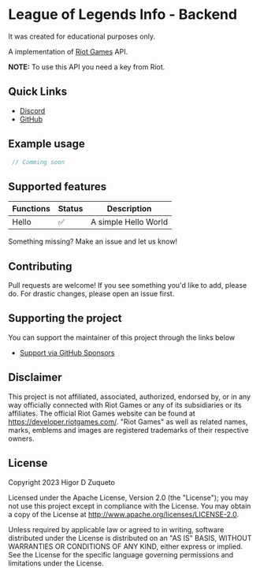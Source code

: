 # League of Legends Info - Backend

It was created for educational purposes only.

A implementation of [Riot Games](https://developer.riotgames.com/) API.

**NOTE:** To use this API you need a key from Riot.

## Quick Links

* [Discord](https://discord.gg/PJekRSanZb)
* [GitHub](https://github.com/higordiasz/lolinfo-backend)

## Example usage

```js
 // Comming soon
```

## Supported features

| Functions  | Status | Description |
| ------------- | ------------- | ------------- |
| Hello | ✅  | A simple Hello World |

Something missing? Make an issue and let us know!

## Contributing

Pull requests are welcome! If you see something you'd like to add, please do. For drastic changes, please open an issue first.

## Supporting the project

You can support the maintainer of this project through the links below

- [Support via GitHub Sponsors](https://github.com/sponsors/higordiasz)

## Disclaimer

This project is not affiliated, associated, authorized, endorsed by, or in any way officially connected with Riot Games or any of its subsidiaries or its affiliates. The official Riot Games website can be found at https://developer.riotgames.com/. "Riot Games" as well as related names, marks, emblems and images are registered trademarks of their respective owners.

## License

Copyright 2023 Higor D Zuqueto

Licensed under the Apache License, Version 2.0 (the "License");
you may not use this project except in compliance with the License.
You may obtain a copy of the License at http://www.apache.org/licenses/LICENSE-2.0.

Unless required by applicable law or agreed to in writing, software
distributed under the License is distributed on an "AS IS" BASIS,
WITHOUT WARRANTIES OR CONDITIONS OF ANY KIND, either express or implied.
See the License for the specific language governing permissions and
limitations under the License.
